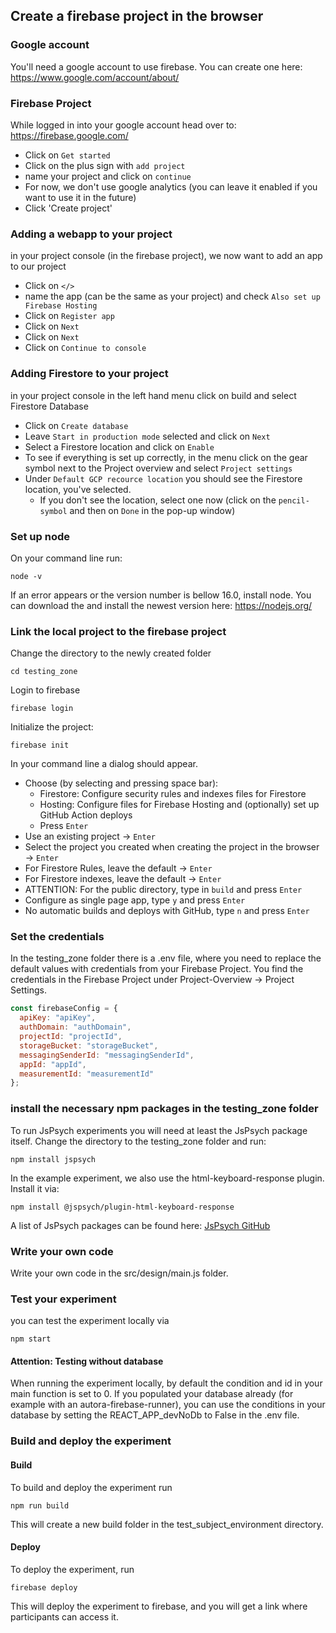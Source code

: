 ## Create a firebase project in the browser

### Google account

You'll need a google account to use firebase. You can create one here:
https://www.google.com/account/about/

### Firebase Project

While logged in into your google account head over to:
https://firebase.google.com/

- Click on `Get started`
- Click on the plus sign with `add project`
- name your project and click on `continue`
- For now, we don't use google analytics (you can leave it enabled if you want to use it in the future)
- Click 'Create project'

### Adding a webapp to your project

in your project console (in the firebase project), we now want to add an app to our project

- Click on `</>`
- name the app (can be the same as your project) and check `Also set up Firebase Hosting`
- Click on `Register app`
- Click on `Next`
- Click on `Next`
- Click on `Continue to console`

### Adding Firestore to your project

in your project console in the left hand menu click on build and select Firestore Database

- Click on `Create database`
- Leave `Start in production mode` selected and click on `Next`
- Select a Firestore location and click on `Enable`
- To see if everything is set up correctly, in the menu click on the gear symbol next to the Project overview and
  select `Project settings`
- Under `Default GCP recource location` you should see the Firestore location, you've selected.
    - If you don't see the location, select one now (click on the `pencil-symbol` and then on `Done` in the pop-up
      window)

### Set up node

On your command line run:

```shell
node -v
```

If an error appears or the version number is bellow 16.0, install node. You can download the and install the newest
version here:
https://nodejs.org/

### Link the local project to the firebase project

Change the directory to the newly created folder

```shell
cd testing_zone
```

Login to firebase

```shell
firebase login
```

Initialize the project:

```shell
firebase init
```

In your command line a dialog should appear.

- Choose (by selecting and pressing space bar):
    - Firestore: Configure security rules and indexes files for Firestore
    - Hosting: Configure files for Firebase Hosting and (optionally) set up GitHub Action deploys
    - Press `Enter`
- Use an existing project -> `Enter`
- Select the project you created when creating the project in the browser -> `Enter`
- For Firestore Rules, leave the default -> `Enter`
- For Firestore indexes, leave the default -> `Enter`
- ATTENTION: For the public directory, type in `build` and press `Enter`
- Configure as single page app, type `y` and press `Enter`
- No automatic builds and deploys with GitHub, type `n` and press `Enter`

### Set the credentials
In the testing_zone folder there is a .env file, where you need to replace the default values with credentials from your Firebase Project.
You find the credentials in the Firebase Project under Project-Overview -> Project Settings.

```javascript
const firebaseConfig = {
  apiKey: "apiKey",
  authDomain: "authDomain",
  projectId: "projectId",
  storageBucket: "storageBucket",
  messagingSenderId: "messagingSenderId",
  appId: "appId",
  measurementId: "measurementId"
};
```

### install the necessary npm packages in the testing_zone folder

To run JsPsych experiments you will need at least the JsPsych package itself. Change the directory to the testing_zone folder and run:

```shell
npm install jspsych
```

In the example experiment, we also use the html-keyboard-response plugin. Install it via:

```shell
npm install @jspsych/plugin-html-keyboard-response
```

A list of JsPsych packages can be found here: [JsPsych GitHub](https://github.com/jspsych/jsPsych)

### Write your own code

Write your own code in the src/design/main.js folder.

### Test your experiment

you can test the experiment locally via

```shell
npm start
```

#### Attention: Testing without database

When running the experiment locally, by default the condition and id in your main function is set to 0. If you populated
your database already (for example with an autora-firebase-runner), you can use the conditions in your database by
setting the REACT_APP_devNoDb to False in the .env file.

### Build and deploy the experiment

#### Build

To build and deploy the experiment run

```shell
npm run build
```

This will create a new build folder in the test_subject_environment directory.

#### Deploy

To deploy the experiment, run

```shell
firebase deploy
```

This will deploy the experiment to firebase, and you will get a link where participants can access it.